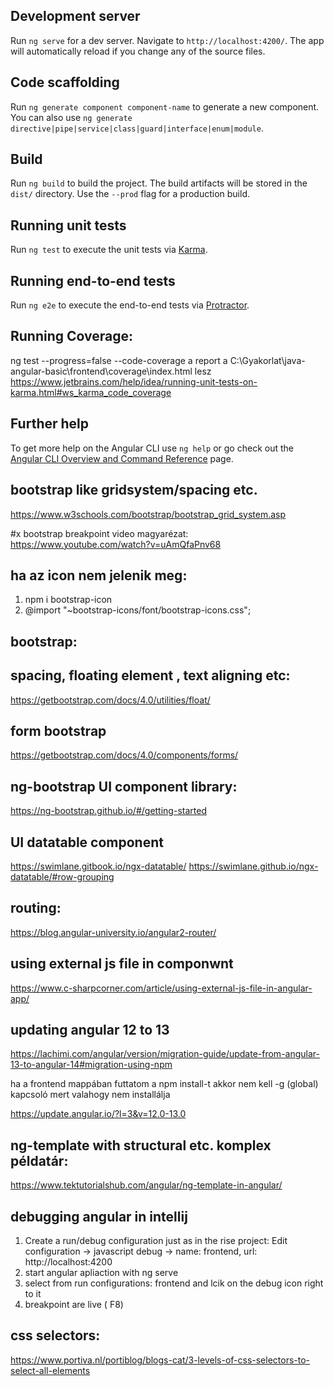 ## Development server

Run `ng serve` for a dev server. Navigate to `http://localhost:4200/`. The app will automatically reload if you change any of the source files.

## Code scaffolding

Run `ng generate component component-name` to generate a new component. You can also use `ng generate directive|pipe|service|class|guard|interface|enum|module`.

## Build

Run `ng build` to build the project. The build artifacts will be stored in the `dist/` directory. Use the `--prod` flag for a production build.

## Running unit tests

Run `ng test` to execute the unit tests via [Karma](https://karma-runner.github.io).

## Running end-to-end tests

Run `ng e2e` to execute the end-to-end tests via [Protractor](http://www.protractortest.org/).

## Running Coverage:
ng test --progress=false --code-coverage
a report a C:\Gyakorlat\java-angular-basic\frontend\coverage\index.html lesz
https://www.jetbrains.com/help/idea/running-unit-tests-on-karma.html#ws_karma_code_coverage

## Further help

To get more help on the Angular CLI use `ng help` or go check out the [Angular CLI Overview and Command Reference](https://angular.io/cli) page.

## bootstrap like gridsystem/spacing etc.
https://www.w3schools.com/bootstrap/bootstrap_grid_system.asp

#x bootstrap breakpoint video magyarézat:
  https://www.youtube.com/watch?v=uAmQfaPnv68

## ha az icon nem jelenik meg:
1. npm i bootstrap-icon
2. @import "~bootstrap-icons/font/bootstrap-icons.css";

## bootstrap:
## spacing, floating element , text aligning etc:
https://getbootstrap.com/docs/4.0/utilities/float/

## form bootstrap
https://getbootstrap.com/docs/4.0/components/forms/

## ng-bootstrap UI component library:
https://ng-bootstrap.github.io/#/getting-started

## UI datatable component
https://swimlane.gitbook.io/ngx-datatable/
https://swimlane.github.io/ngx-datatable/#row-grouping

## routing:
https://blog.angular-university.io/angular2-router/

## using external js file in componwnt
https://www.c-sharpcorner.com/article/using-external-js-file-in-angular-app/

## updating angular 12 to 13
https://lachimi.com/angular/version/migration-guide/update-from-angular-13-to-angular-14#migration-using-npm

ha a frontend mappában futtatom a npm install-t akkor nem kell -g (global) kapcsoló mert valahogy nem installálja

https://update.angular.io/?l=3&v=12.0-13.0

## ng-template with structural etc. komplex példatár:
https://www.tektutorialshub.com/angular/ng-template-in-angular/

## debugging angular in intellij
1. Create a run/debug configuration just as in the rise project: Edit configuration -> javascript debug -> name: frontend, url: http://localhost:4200
2. start angular apliaction with ng serve
3. select from run configurations: frontend and lcik on the debug icon right to it
4. breakpoint are live ( F8)

## css selectors:
  https://www.portiva.nl/portiblog/blogs-cat/3-levels-of-css-selectors-to-select-all-elements




